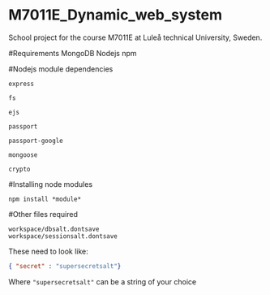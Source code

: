 M7011E_Dynamic_web_system
=========================

School project for the course M7011E at Luleå technical University, Sweden.

#Requirements
	MongoDB
	Nodejs
	npm

#Nodejs module dependencies

	express

	fs

	ejs

	passport

	passport-google

	mongoose

	crypto

#Installing node modules
```console
npm install *module*
```

#Other files required
```console
workspace/dbsalt.dontsave
workspace/sessionsalt.dontsave
```
These need to look like: 
```json
{ "secret" : "supersecretsalt"}
```
Where `"supersecretsalt"` can be a string of your choice